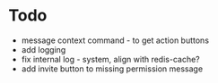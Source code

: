 # Todo

- message context command - to get action buttons
- add logging
- fix internal log - system, align with redis-cache?
- add invite button to missing permission message
